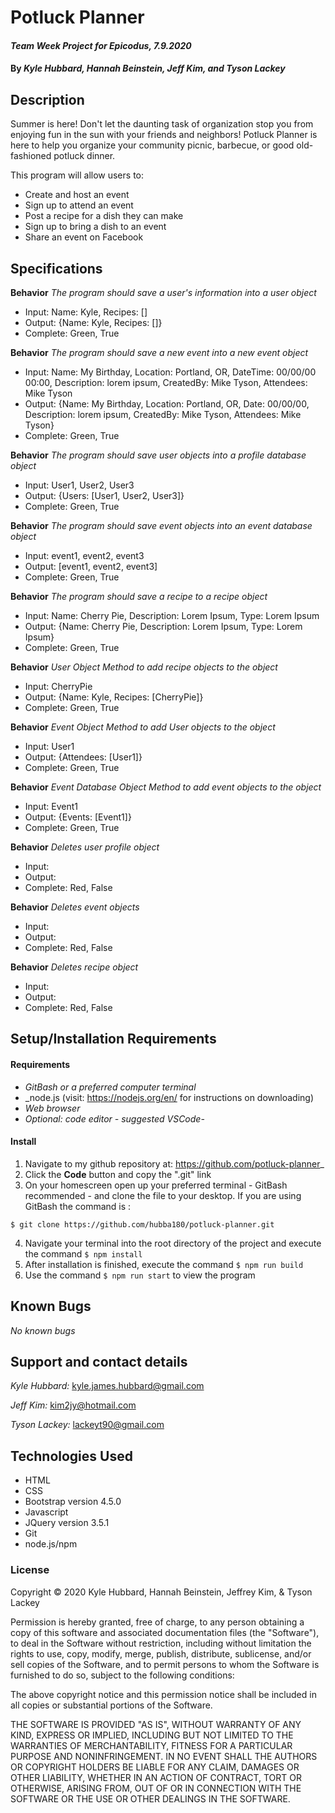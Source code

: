 # Potluck Planner
#### _Team Week Project for Epicodus, 7.9.2020_
#### By _**Kyle Hubbard, Hannah Beinstein, Jeff Kim, and Tyson Lackey**_
## Description
Summer is here! Don't let the daunting task of organization stop you from enjoying fun in the sun with your friends and neighbors! Potluck Planner is here to help you organize your community picnic, barbecue, or good old-fashioned potluck dinner.

This program will allow users to:
* Create and host an event
* Sign up to attend an event
* Post a recipe for a dish they can make
* Sign up to bring a dish to an event
* Share an event on Facebook

## Specifications

**Behavior** _The program should save a user's information into a user object_
* Input: Name: Kyle, Recipes: []
* Output: {Name: Kyle, Recipes: []}
* Complete: Green, True

**Behavior** _The program should save a new event into a new event object_
* Input: Name: My Birthday, Location: Portland, OR, DateTime: 00/00/00 00:00, Description: lorem ipsum, CreatedBy: Mike Tyson, Attendees: Mike Tyson
* Output: {Name: My Birthday, Location: Portland, OR, Date: 00/00/00, Description: lorem ipsum, CreatedBy: Mike Tyson, Attendees: Mike Tyson}
* Complete: Green, True

**Behavior** _The program should save user objects into a profile database object_
* Input: User1, User2, User3
* Output: {Users: [User1, User2, User3]}
* Complete: Green, True

**Behavior** _The program should save event objects into an event database object_
* Input: event1, event2, event3
* Output: [event1, event2, event3]
* Complete: Green, True

**Behavior** _The program should save a recipe to a recipe object_
* Input: Name: Cherry Pie, Description: Lorem Ipsum, Type: Lorem Ipsum
* Output: {Name: Cherry Pie, Description: Lorem Ipsum, Type: Lorem Ipsum}
* Complete: Green, True

**Behavior** _User Object Method to add recipe objects to the object_
* Input: CherryPie
* Output: {Name: Kyle, Recipes: [CherryPie]}
* Complete: Green, True

**Behavior** _Event Object Method to add User objects to the object_
* Input: User1
* Output: {Attendees: [User1]}
* Complete: Green, True

**Behavior** _Event Database Object Method to add event objects to the object_
* Input: Event1
* Output: {Events: [Event1]}
* Complete: Green, True

**Behavior** _Deletes user profile object_
* Input:
* Output:
* Complete: Red, False

**Behavior** _Deletes event objects_
* Input:
* Output:
* Complete: Red, False

**Behavior** _Deletes recipe object_
* Input:
* Output:
* Complete: Red, False

## Setup/Installation Requirements

#### Requirements
* _GitBash or a preferred computer terminal_
* _node.js (visit: https://nodejs.org/en/ for instructions on downloading)
* _Web browser_
* _Optional: code editor - suggested VSCode-_

#### Install
1.  Navigate to my github repository at: https://github.com/potluck-planner_
2.  Click the **Code** button and copy the ".git" link
3.  On your homescreen open up your preferred terminal - GitBash recommended - and clone the file to your desktop. If you are using GitBash the command is :

  ```$ git clone https://github.com/hubba180/potluck-planner.git```

4.  Navigate your terminal into the root directory of the project and execute the command ```$ npm install```
5.  After installation is finished, execute the command ```$ npm run build```
6.  Use the command ```$ npm run start``` to view the program

## Known Bugs
_No known bugs_

## Support and contact details
_Kyle Hubbard:_
kyle.james.hubbard@gmail.com

_Jeff Kim:_
kim2jy@hotmail.com

_Tyson Lackey:_
lackeyt90@gmail.com

## Technologies Used
* HTML
* CSS
* Bootstrap version 4.5.0
* Javascript
* JQuery version 3.5.1
* Git
* node.js/npm

### License
Copyright © 2020 Kyle Hubbard, Hannah Beinstein, Jeffrey Kim, & Tyson Lackey

Permission is hereby granted, free of charge, to any person obtaining a copy of this software and associated documentation files (the "Software"), to deal in the Software without restriction, including without limitation the rights to use, copy, modify, merge, publish, distribute, sublicense, and/or sell copies of the Software, and to permit persons to whom the Software is furnished to do so, subject to the following conditions:

The above copyright notice and this permission notice shall be included in all copies or substantial portions of the Software.

THE SOFTWARE IS PROVIDED "AS IS", WITHOUT WARRANTY OF ANY KIND, EXPRESS OR IMPLIED, INCLUDING BUT NOT LIMITED TO THE WARRANTIES OF MERCHANTABILITY, FITNESS FOR A PARTICULAR PURPOSE AND NONINFRINGEMENT. IN NO EVENT SHALL THE AUTHORS OR COPYRIGHT HOLDERS BE LIABLE FOR ANY CLAIM, DAMAGES OR OTHER LIABILITY, WHETHER IN AN ACTION OF CONTRACT, TORT OR OTHERWISE, ARISING FROM, OUT OF OR IN CONNECTION WITH THE SOFTWARE OR THE USE OR OTHER DEALINGS IN THE SOFTWARE.